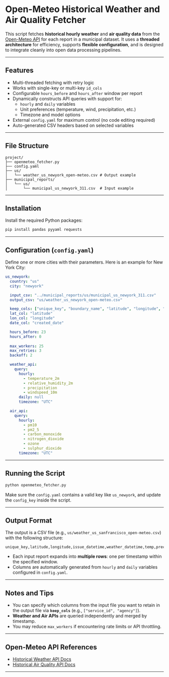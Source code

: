 # Open-Meteo Historical Weather and Air Quality Fetcher

This script fetches **historical hourly weather** and **air quality data** from the [Open-Meteo API](https://open-meteo.com/) for each report in a municipal dataset. It uses a **threaded architecture** for efficiency, supports **flexible configuration**, and is designed to integrate cleanly into open data processing pipelines.

---

## Features

- Multi-threaded fetching with retry logic
- Works with single-key or multi-key `id_cols`
- Configurable `hours_before` and `hours_after` window per report
- Dynamically constructs API queries with support for:
  - `hourly` and `daily` variables
  - Unit preferences (temperature, wind, precipitation, etc.)
  - Timezone and model options
- External `config.yaml` for maximum control (no code editing required)
- Auto-generated CSV headers based on selected variables

---

## File Structure

```
project/
├── openmeteo_fetcher.py
├── config.yaml
├── us/
│   └── weather_us_newyork_open-meteo.csv # Output example
├── municipal_reports/
│   └── us/
│       └── municipal_us_newyork_311.csv  # Input example
```

---

## Installation

Install the required Python packages:

```bash
pip install pandas pyyaml requests
```

---

## Configuration (`config.yaml`)

Define one or more cities with their parameters. Here is an example for New York City:

```yaml
us_newyork:
  country: "us"
  city: "newyork"

  input_csv: "../municipal_reports/us/municipal_us_newyork_311.csv"
  output_csv: "us/weather_us_newyork_open-meteo.csv"

  keep_cols: ["unique_key", "boundary_name", "latitude", "longitude", "created_date"] 
  lat_col: "latitude"
  lon_col: "longitude"
  date_col: "created_date"

  hours_before: 23
  hours_after: 0
  
  max_workers: 25
  max_retries: 3
  backoff: 2 

  weather_api:
    query:
      hourly:
        - temperature_2m
        - relative_humidity_2m
        - precipitation
        - windspeed_10m
      daily: null
      timezone: "UTC"

  air_api:
    query:
      hourly:
        - pm10
        - pm2_5
        - carbon_monoxide
        - nitrogen_dioxide
        - ozone
        - sulphur_dioxide
      timezone: "UTC"
```

---

## Running the Script

```bash
python openmeteo_fetcher.py
```

Make sure the `config.yaml` contains a valid key like `us_newyork`, and update the `config_key` inside the script.

---

## Output Format

The output is a CSV file (e.g., `us/weather_us_sanfrancisco_open-meteo.csv`) with the following structure:

```
unique_key,latitude,longitude,issue_datetime,weather_datetime,temp,precip,pm10,pm2_5,...
```

- Each input report expands into **multiple rows**: one per timestamp within the specified window.
- Columns are automatically generated from `hourly` and `daily` variables configured in `config.yaml`.

---

## Notes and Tips

- You can specify which columns from the input file you want to retain in the output file via **`keep_cols`** (e.g., `["service_id", "agency"]`).
- **Weather and Air APIs** are queried independently and merged by timestamp.
- You may reduce `max_workers` if encountering rate limits or API throttling.

---

## Open-Meteo API References

- [Historical Weather API Docs](https://open-meteo.com/en/docs/historical-weather-api)
- [Historical Air Quality API Docs](https://open-meteo.com/en/docs/historical-air-quality-api)

---
